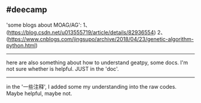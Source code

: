 #deecamp
-------
'some blogs about MOAG/AG':
1、(https://blog.csdn.net/u013555719/article/details/82936554)
2、(https://www.cnblogs.com/jingsupo/archive/2018/04/23/genetic-algorithm-python.html)

-------
here are also something about how to understand geatpy, some docs. I'm not sure
whether is helpful.  JUST in the 'doc'.

-------
in the '一些注释', I added some my understanding into the raw codes. Maybe helpful,
maybe not.
